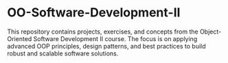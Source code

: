 # OO-Software-Development-II
 This repository contains projects, exercises, and concepts from the Object-Oriented Software Development II course. The focus is on applying advanced OOP principles, design patterns, and best practices to build robust and scalable software solutions.

